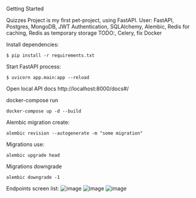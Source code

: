 Getting Started

Quizzes Project is my first pet-project, using FastAPI.
User: FastAPI, Postgres, MongoDB, JWT Authentication, SQLAlchemy, Alembic, Redis for caching, Redis as temporary storage
TODO:, Celery, fix Docker 

Install dependencies:

    $ pip install -r requirements.txt

Start FastAPI process:

    $ uvicorn app.main:app --reload    

Open local API docs http://localhost:8000/docs#/

docker-compose run 

    docker-compose up -d --build

Alembic migration create:

    alembic revision --autogenerate -m "some migration"

Migrations use: 
    
    alembic upgrade head

Migrations downgrade
    
    alembic downgrade -1

Endpoints screen list:
![image](https://github.com/user-attachments/assets/88bfe3b4-6365-416f-aaff-c59d928af84b)
![image](https://github.com/user-attachments/assets/dcf0070e-c733-476f-b270-4c884899a1f4)
![image](https://github.com/user-attachments/assets/7f6959f2-953a-4709-970b-d7e79fed32bc)


